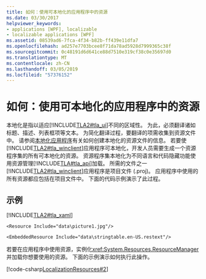 ```yaml
---
title: 如何：使用可本地化的应用程序中的资源
ms.date: 03/30/2017
helpviewer_keywords:
- applications [WPF], localizable
- localizable applications [WPF]
ms.assetid: 08539ad6-7fca-4f34-b82b-ff439e11dfa7
ms.openlocfilehash: ad257e7703bcee8f71da78ad5928d7999365c38f
ms.sourcegitcommit: 0c48191d6d641ce88d7510e319cf38c0e35697d0
ms.translationtype: MT
ms.contentlocale: zh-CN
ms.lasthandoff: 03/05/2019
ms.locfileid: "57376152"
---
```

# <a name="how-to-use-resources-in-localizable-applications"></a>如何：使用可本地化的应用程序中的资源
本地化是指以适应[!INCLUDE[TLA2#tla_ui](../../../../includes/tla2sharptla-ui-md.md)]不同的区域性。 为此，必须翻译诸如标题、描述、列表框项等文本。 为简化翻译过程，要翻译的项需收集到资源文件中。 请参阅[本地化应用程序](how-to-localize-an-application.md)有关如何创建本地化的资源文件的信息。 若要使[!INCLUDE[TLA2#tla_winclient](../../../../includes/tla2sharptla-winclient-md.md)]应用程序可本地化，开发人员需要生成一个资源程序集的所有可本地化的资源。 资源程序集本地化为不同语言和代码隐藏功能使用资源管理[!INCLUDE[TLA#tla_api](../../../../includes/tlasharptla-api-md.md)]加载。 所需的文件之一[!INCLUDE[TLA2#tla_winclient](../../../../includes/tla2sharptla-winclient-md.md)]应用程序是项目文件 (.proj)。 应用程序中使用的所有资源都应包括在项目文件中。 下面的代码示例演示了此过程。  
  
## <a name="example"></a>示例  
 [!INCLUDE[TLA2#tla_xaml](../../../../includes/tla2sharptla-xaml-md.md)]  
  
 `<Resource Include="data\picture1.jpg"/>`  
  
 `<EmbeddedResource Include="data\stringtable.en-US.restext"/>`  
  
 若要在应用程序中使用资源，实例化<xref:System.Resources.ResourceManager>并加载你想要使用的资源。 下面的示例演示如何执行此操作。  
  
 [!code-csharp[LocalizationResources#2](~/samples/snippets/csharp/VS_Snippets_Wpf/LocalizationResources/CSharp/page1.xaml.cs#2)]
